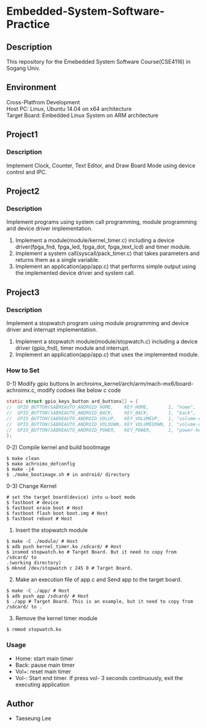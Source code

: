 # Embedded-System-Software-Practice
## Description
This repository for the Emebedded System Software Course(CSE4116) in Sogang Univ.

## Environment
Cross-Platfrom Development  
Host PC: Linux, Ubuntu 14.04 on x64 architecture  
Target Board: Embedded Linux System on ARM architecture  


## Project1
### Description
Implement Clock, Counter, Text Editor, and Draw Board Mode 
using device control and IPC.

## Project2
### Description
Implement programs using system call programming, module programming and device
driver implementation.
1. Implement a module(module/kernel_timer.c) including a device driver(fpga_fnd, fpga_led,
   fpga_dot, fpga_text_lcd) and timer module.
2. Implement a system call(syscall/pack_timer.c) that takes parameters and returns them as a single
   variable.
3. Implement an application(app/app.c) that performs simple output using the implemented
   device driver and system call.

## Project3
### Description
Implement a stopwatch program using module programming and device driver and
interrupt implementation.
1. Implement a stopwatch module(module/stopwatch.c) including a device driver
   (gpio_fnd), timer module and interrupt.  
2. Implement an application(app/app.c) that uses the implemented module.  

### How to Set
0-1) Modify gpio buttons
In archroimx_kernel/arch/arm/mach-mx6/board-achroimx.c, modify codoes like below
c code
``` c
static struct gpio_keys_button ard_buttons[] = {
//	GPIO_BUTTON(SABREAUTO_ANDROID_HOME,    KEY_HOME,       1, "home",        0),
//	GPIO_BUTTON(SABREAUTO_ANDROID_BACK,    KEY_BACK,       1, "back",        0),
//	GPIO_BUTTON(SABREAUTO_ANDROID_VOLUP,   KEY_VOLUMEUP,   1, "volume-up",   0),
//	GPIO_BUTTON(SABREAUTO_ANDROID_VOLDOWN, KEY_VOLUMEDOWN, 1, "volume-down", 0),
//	GPIO_BUTTON(SABREAUTO_ANDROID_POWER,   KEY_POWER,      1, "power-key",   1),
};
```

0-2) Compile kernel and build bootimage
``` shell
$ make clean
$ make achroimx_defconfig
$ make -j4
$ ./make_bootimage.sh # in android/ directory
```

0-3) Change Kernel
``` shell
# set the target board(device) into u-boot mode
$ fastboot # device
$ fastboot erase boot # Host
$ fastboot flash boot boot.img # Host
$ fastboot reboot # Host
```

1) Insert the stopwatch module
``` shell
$ make -C ./module/ # Host
$ adb push kernel_timer.ko /sdcard/ # Host
$ insmod stopwatch.ko # Target Board. But it need to copy from /sdcard/ to
.(working directory)
$ mknod /dev/stopwatch c 245 0 # Target Board.
```

2) Make an execution file of app.c and Send app to the target board.
``` shell
$ make -C ./app/ # Host
$ adb push app /sdcard/ # Host
$ ./app # Target Board. This is an example, but it need to copy from
/sdcard/ to .
```

3) Remove the kernel timer module
```
$ rmmod stopwatch.ko
```

### Usage
- Home: start main timer
- Back: pause main timer
- Vol+: reset main timer
- Vol-: Start end timer. If press vol- 3 seconds continuously, exit the executing application 

## Author
 * Taeseung Lee
